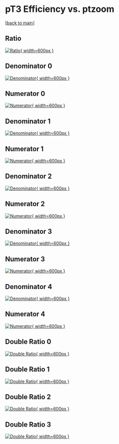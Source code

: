 # pT3 Efficiency vs. ptzoom

[[back to main](./)]



## Ratio

[![Ratio](../mtv/var/pT3_xtr_211_0_eff_ptzoom.png){ width=600px }](../mtv/var/pT3_xtr_211_0_eff_ptzoom.pdf)

## Denominator 0

[![Denominator](../mtv/den/pT3_xtr_211_0_eff_ptzoom_den0.png){ width=600px }](../mtv/den/pT3_xtr_211_0_eff_ptzoom_den0.pdf)

## Numerator 0

[![Numerator](../mtv/num/pT3_xtr_211_0_eff_ptzoom_num0.png){ width=600px }](../mtv/num/pT3_xtr_211_0_eff_ptzoom_num0.pdf)

## Denominator 1

[![Denominator](../mtv/den/pT3_xtr_211_0_eff_ptzoom_den1.png){ width=600px }](../mtv/den/pT3_xtr_211_0_eff_ptzoom_den1.pdf)

## Numerator 1

[![Numerator](../mtv/num/pT3_xtr_211_0_eff_ptzoom_num1.png){ width=600px }](../mtv/num/pT3_xtr_211_0_eff_ptzoom_num1.pdf)

## Denominator 2

[![Denominator](../mtv/den/pT3_xtr_211_0_eff_ptzoom_den2.png){ width=600px }](../mtv/den/pT3_xtr_211_0_eff_ptzoom_den2.pdf)

## Numerator 2

[![Numerator](../mtv/num/pT3_xtr_211_0_eff_ptzoom_num2.png){ width=600px }](../mtv/num/pT3_xtr_211_0_eff_ptzoom_num2.pdf)

## Denominator 3

[![Denominator](../mtv/den/pT3_xtr_211_0_eff_ptzoom_den3.png){ width=600px }](../mtv/den/pT3_xtr_211_0_eff_ptzoom_den3.pdf)

## Numerator 3

[![Numerator](../mtv/num/pT3_xtr_211_0_eff_ptzoom_num3.png){ width=600px }](../mtv/num/pT3_xtr_211_0_eff_ptzoom_num3.pdf)

## Denominator 4

[![Denominator](../mtv/den/pT3_xtr_211_0_eff_ptzoom_den4.png){ width=600px }](../mtv/den/pT3_xtr_211_0_eff_ptzoom_den4.pdf)

## Numerator 4

[![Numerator](../mtv/num/pT3_xtr_211_0_eff_ptzoom_num4.png){ width=600px }](../mtv/num/pT3_xtr_211_0_eff_ptzoom_num4.pdf)

## Double Ratio 0

[![Double Ratio](../mtv/ratio/pT3_xtr_211_0_eff_ptzoom_ratio0.png){ width=600px }](../mtv/ratio/pT3_xtr_211_0_eff_ptzoom_ratio0.pdf)

## Double Ratio 1

[![Double Ratio](../mtv/ratio/pT3_xtr_211_0_eff_ptzoom_ratio1.png){ width=600px }](../mtv/ratio/pT3_xtr_211_0_eff_ptzoom_ratio1.pdf)

## Double Ratio 2

[![Double Ratio](../mtv/ratio/pT3_xtr_211_0_eff_ptzoom_ratio2.png){ width=600px }](../mtv/ratio/pT3_xtr_211_0_eff_ptzoom_ratio2.pdf)

## Double Ratio 3

[![Double Ratio](../mtv/ratio/pT3_xtr_211_0_eff_ptzoom_ratio3.png){ width=600px }](../mtv/ratio/pT3_xtr_211_0_eff_ptzoom_ratio3.pdf)

